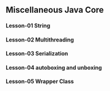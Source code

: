 ## Miscellaneous Java Core

#### Lesson-01 String

#### Lesson-02 Multithreading

#### Lesson-03 Serialization

#### Lesson-04 autoboxing and unboxing

#### Lesson-05 Wrapper Class